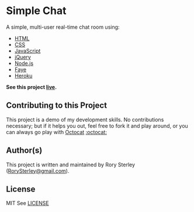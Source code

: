 Simple Chat
===========

A simple, multi-user real-time chat room using:
* [HTML](http://www.w3schools.com/html/)
* [CSS](http://www.w3schools.com/css/default.asp)
* [JavaScript](http://www.w3schools.com/js/default.asp)
* [jQuery](http://jquery.com/)
* [Node.js](http://nodejs.org/)
* [Faye](http://faye.jcoglan.com/)
* [Heroku](https://www.heroku.com/)

__See this project [live](https://morning-mountain-7558.herokuapp.com/).__


Contributing to this Project
----------------------------

This project is a demo of my development skills. No contributions necessary; but if it helps you out, feel free to fork it and play around, or you can always go play with [Octocat](https://octodex.github.com/) [:octocat:](https://octodex.github.com/)


Author(s)
---------

This project is written and maintained by Rory Sterley (RorySterley@gmail.com).


License
-------

MIT
See [LICENSE](LICENSE)